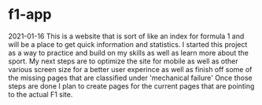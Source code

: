 # f1-app

2021-01-16
This is a website that is sort of like an index for formula 1 and will be a place to get quick information and statistics.
I started this project as a way to practice and build on my skills as well as learn more about the sport.
My next steps are to optimize the site for mobile as well as other various screen size for a better user experince
as well as finish off some of the missing pages that are classified under 'mechanical failure'
Once those steps are done I plan to create pages for the current pages that are pointing to the actual F1 site.
